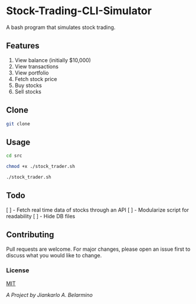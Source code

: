 # Stock-Trading-CLI-Simulator

A bash program that simulates stock trading. 

## Features

1. View balance (initially $10,000)
2. View transactions
3. View portfolio
4. Fetch stock price
5. Buy stocks 
6. Sell stocks 

## Clone

```bash
git clone 
```

## Usage 

```bash
cd src 

chmod +x ./stock_trader.sh 

./stock_trader.sh
```

## Todo

[ ] - Fetch real time data of stocks through an API
[ ] - Modularize script for readability
[ ] - Hide DB files

## Contributing

Pull requests are welcome. For major changes, please open an issue first to discuss what you would like to change.

### License

[MIT](https://choosealicense.com/licenses/mit/)

_A Project by Jiankarlo A. Belarmino_
